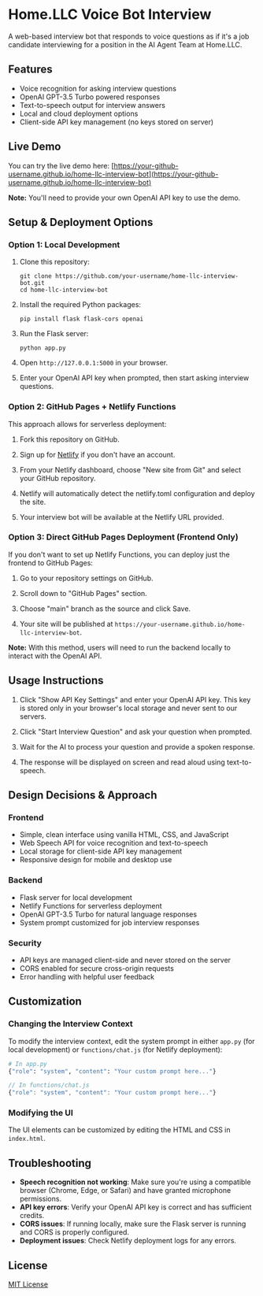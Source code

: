 # Home.LLC Voice Bot Interview

A web-based interview bot that responds to voice questions as if it's a job candidate interviewing for a position in the AI Agent Team at Home.LLC.

## Features

- Voice recognition for asking interview questions
- OpenAI GPT-3.5 Turbo powered responses
- Text-to-speech output for interview answers
- Local and cloud deployment options
- Client-side API key management (no keys stored on server)

## Live Demo

You can try the live demo here: [https://your-github-username.github.io/home-llc-interview-bot](https://your-github-username.github.io/home-llc-interview-bot)

**Note:** You'll need to provide your own OpenAI API key to use the demo.

## Setup & Deployment Options

### Option 1: Local Development

1. Clone this repository:
   ```
   git clone https://github.com/your-username/home-llc-interview-bot.git
   cd home-llc-interview-bot
   ```

2. Install the required Python packages:
   ```
   pip install flask flask-cors openai
   ```

3. Run the Flask server:
   ```
   python app.py
   ```

4. Open `http://127.0.0.1:5000` in your browser.

5. Enter your OpenAI API key when prompted, then start asking interview questions.

### Option 2: GitHub Pages + Netlify Functions

This approach allows for serverless deployment:

1. Fork this repository on GitHub.

2. Sign up for [Netlify](https://netlify.com) if you don't have an account.

3. From your Netlify dashboard, choose "New site from Git" and select your GitHub repository.

4. Netlify will automatically detect the netlify.toml configuration and deploy the site.

5. Your interview bot will be available at the Netlify URL provided.

### Option 3: Direct GitHub Pages Deployment (Frontend Only)

If you don't want to set up Netlify Functions, you can deploy just the frontend to GitHub Pages:

1. Go to your repository settings on GitHub.

2. Scroll down to "GitHub Pages" section.

3. Choose "main" branch as the source and click Save.

4. Your site will be published at `https://your-username.github.io/home-llc-interview-bot`.

**Note:** With this method, users will need to run the backend locally to interact with the OpenAI API.

## Usage Instructions

1. Click "Show API Key Settings" and enter your OpenAI API key. This key is stored only in your browser's local storage and never sent to our servers.

2. Click "Start Interview Question" and ask your question when prompted.

3. Wait for the AI to process your question and provide a spoken response.

4. The response will be displayed on screen and read aloud using text-to-speech.

## Design Decisions & Approach

### Frontend

- Simple, clean interface using vanilla HTML, CSS, and JavaScript
- Web Speech API for voice recognition and text-to-speech
- Local storage for client-side API key management
- Responsive design for mobile and desktop use

### Backend

- Flask server for local development
- Netlify Functions for serverless deployment
- OpenAI GPT-3.5 Turbo for natural language responses
- System prompt customized for job interview responses

### Security

- API keys are managed client-side and never stored on the server
- CORS enabled for secure cross-origin requests
- Error handling with helpful user feedback

## Customization

### Changing the Interview Context

To modify the interview context, edit the system prompt in either `app.py` (for local development) or `functions/chat.js` (for Netlify deployment):

```python
# In app.py
{"role": "system", "content": "Your custom prompt here..."}
```

```javascript
// In functions/chat.js
{"role": "system", "content": "Your custom prompt here..."}
```

### Modifying the UI

The UI elements can be customized by editing the HTML and CSS in `index.html`.

## Troubleshooting

- **Speech recognition not working**: Make sure you're using a compatible browser (Chrome, Edge, or Safari) and have granted microphone permissions.
- **API key errors**: Verify your OpenAI API key is correct and has sufficient credits.
- **CORS issues**: If running locally, make sure the Flask server is running and CORS is properly configured.
- **Deployment issues**: Check Netlify deployment logs for any errors.

## License

[MIT License](LICENSE)